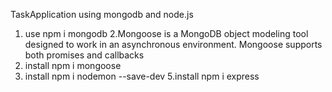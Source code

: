 TaskApplication
using mongodb and node.js
1. use npm i mongodb
2.Mongoose is a MongoDB object modeling tool designed to work in an asynchronous environment. 
Mongoose supports both promises and callbacks
3. install npm i mongoose
4. install npm i nodemon --save-dev
5.install npm i express
